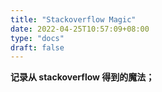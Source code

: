 ```yaml
---
title: "Stackoverflow Magic"
date: 2022-04-25T10:57:09+08:00
type: "docs"
draft: false
---
```


**记录从 stackoverflow 得到的魔法；**